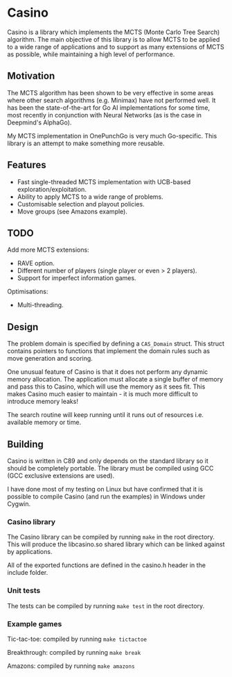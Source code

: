 # Casino
Casino is a library which implements the MCTS (Monte Carlo Tree Search) algorithm. The main objective of this library is to allow MCTS to be applied to a wide range of applications and to support as many extensions of MCTS as possible, while maintaining a high level of performance.

## Motivation
The MCTS algorithm has been shown to be very effective in some areas where other search algorithms (e.g. Minimax) have not performed well. It has been the state-of-the-art for Go AI implementations for some time, most recently in conjunction with Neural Networks (as is the case in Deepmind's AlphaGo).

My MCTS implementation in OnePunchGo is very much Go-specific. This library is an attempt to make something more reusable.

## Features
* Fast single-threaded MCTS implementation with UCB-based exploration/exploitation.
* Ability to apply MCTS to a wide range of problems.
* Customisable selection and playout policies.
* Move groups (see Amazons example).

## TODO
Add more MCTS extensions:
* RAVE option.
* Different number of players (single player or even > 2 players).
* Support for imperfect information games.

Optimisations:
* Multi-threading.

## Design
The problem domain is specified by defining a `CAS_Domain` struct. This struct contains pointers to functions that implement the domain rules such as move generation and scoring.

One unusual feature of Casino is that it does not perform any dynamic memory allocation. The application must allocate a single buffer of memory and pass this to Casino, which will use the memory as it sees fit. This makes Casino much easier to maintain - it is much more difficult to introduce memory leaks!

The search routine will keep running until it runs out of resources i.e. available memory or time.

## Building
Casino is written in C89 and only depends on the standard library so it should be completely portable. The library must be compiled using GCC (GCC exclusive extensions are used).

I have done most of my testing on Linux but have confirmed that it is possible to compile Casino (and run the examples) in Windows under Cygwin.

### Casino library
The Casino library can be compiled by running `make` in the root directory. This will produce the libcasino.so shared library which can be linked against by applications.

All of the exported functions are defined in the casino.h header in the include folder.

### Unit tests
The tests can be compiled by running `make test` in the root directory.

### Example games
Tic-tac-toe: compiled by running `make tictactoe`

Breakthrough: compiled by running `make break`

Amazons: compiled by running `make amazons`
